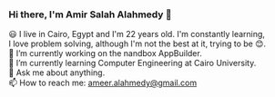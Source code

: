 ### Hi there, I'm Amir Salah Alahmedy 👋

:smiley: I live in Cairo, Egypt and I'm 22 years old. I'm constantly learning, 
<br />
I love problem solving, although I'm not the best at it, trying to be :blush:.
<br />
🔭 I’m currently working on the nandbox AppBuilder.
<br />
🌱 I’m currently learning Computer Engineering at Cairo University.
<br />
💬 Ask me about anything.
<br />
📫 How to reach me: ameer.alahmedy@gmail.com
<!--
**AmirAlahmedy/AmirAlahmedy** is a ✨ _special_ ✨ repository because its `README.md` (this file) appears on your GitHub profile.

Here are some ideas to get you started:

- 🔭 I’m currently working on ...
- 🌱 I’m currently learning ...
- 👯 I’m looking to collaborate on ...
- 🤔 I’m looking for help with ...
- 💬 Ask me about ...
- 📫 How to reach me: ...
- 😄 Pronouns: ...
- ⚡ Fun fact: ...
-->
